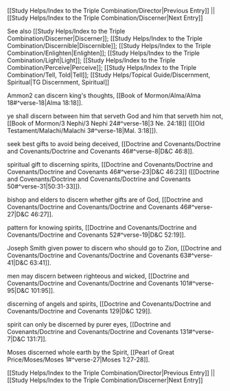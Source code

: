 [[Study Helps/Index to the Triple Combination/Director|Previous Entry]]  ||  [[Study Helps/Index to the Triple Combination/Discerner|Next Entry]]

 See also [[Study Helps/Index to the Triple Combination/Discerner|Discerner]]; [[Study Helps/Index to the Triple Combination/Discernible|Discernible]]; [[Study Helps/Index to the Triple Combination/Enlighten|Enlighten]]; [[Study Helps/Index to the Triple Combination/Light|Light]]; [[Study Helps/Index to the Triple Combination/Perceive|Perceive]]; [[Study Helps/Index to the Triple Combination/Tell, Told|Tell]]; [[Study Helps/Topical Guide/Discernment, Spiritual|TG Discernment, Spiritual]]

 Ammon2 can discern king's thoughts, [[Book of Mormon/Alma/Alma 18#^verse-18|Alma 18:18]].

 ye shall discern between him that serveth God and him that serveth him not, [[Book of Mormon/3 Nephi/3 Nephi 24#^verse-18|3 Ne. 24:18]] ([[Old Testament/Malachi/Malachi 3#^verse-18|Mal. 3:18]]).

 seek best gifts to avoid being deceived, [[Doctrine and Covenants/Doctrine and Covenants/Doctrine and Covenants 46#^verse-8|D&C 46:8]].

 spiritual gift to discerning spirits, [[Doctrine and Covenants/Doctrine and Covenants/Doctrine and Covenants 46#^verse-23|D&C 46:23]] ([[Doctrine and Covenants/Doctrine and Covenants/Doctrine and Covenants 50#^verse-31|50:31-33]]).

 bishop and elders to discern whether gifts are of God, [[Doctrine and Covenants/Doctrine and Covenants/Doctrine and Covenants 46#^verse-27|D&C 46:27]].

 pattern for knowing spirits, [[Doctrine and Covenants/Doctrine and Covenants/Doctrine and Covenants 52#^verse-19|D&C 52:19]].

 Joseph Smith given power to discern who should go to Zion, [[Doctrine and Covenants/Doctrine and Covenants/Doctrine and Covenants 63#^verse-41|D&C 63:41]].

 men may discern between righteous and wicked, [[Doctrine and Covenants/Doctrine and Covenants/Doctrine and Covenants 101#^verse-95|D&C 101:95]].

 discerning of angels and spirits, [[Doctrine and Covenants/Doctrine and Covenants/Doctrine and Covenants 129|D&C 129]].

 spirit can only be discerned by purer eyes, [[Doctrine and Covenants/Doctrine and Covenants/Doctrine and Covenants 131#^verse-7|D&C 131:7]].

 Moses discerned whole earth by the Spirit, [[Pearl of Great Price/Moses/Moses 1#^verse-27|Moses 1:27-28]].

[[Study Helps/Index to the Triple Combination/Director|Previous Entry]]  ||  [[Study Helps/Index to the Triple Combination/Discerner|Next Entry]]